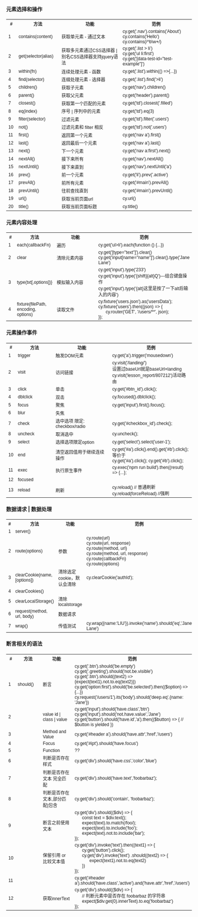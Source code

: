 #### 元素选择和操作
<table border="0" class="md-table">
  <tr>
    <th width="5%">#</th>
    <th width="20%">方法</th>
    <th width="30%">功能</th>
    <th width="35%">范例</th>
  </tr>
  <tr>
    <td>1</td>
    <td>contains(content)</td>
    <td>获取单元素 - 通过文本</td>
    <td>
      <p>cy.get('.nav').contains('About')</p>
      <p>cy.contains('Hello')</p>
      <p>cy.contains(/^b\w+/)</p>
    </td>
  </tr>
  <tr>
    <td>2</td>
    <td>get(selector|alias)</td>
    <td>
      获取多元素通过CSS选择器 | 别名CSS选择器支持jquery语法
    </td>
    <td>
      <p>cy.get('.list > li’)</p>
      <p>cy.get('ul li:first')</p>
      <p>cy.get('[data-test-id="test-example"]')	</p>
    </td>
  </tr>
  <tr>
    <td>3</td>
    <td>within(fn)</td>
    <td>连续处理元素 - 函数</td>
    <td>
      <p>cy.get('.list').within(() =>{...})</p>
    </td>
  </tr>
  <tr>
    <td>4</td>
    <td>find(selector)</td>
    <td>连缀处理元素 - 选择器</td>
    <td>
      <p>cy.get('.list').find('>li')</p>
    </td>
  </tr>
  <tr>
    <td>5</td>
    <td>children()</td>
    <td>获取子元素</td>
    <td>
      <p>cy.get('nav').children()</p>
    </td>
  </tr>
  <tr>
    <td>6</td>
    <td>parent()</td>
    <td>获取父元素</td>
    <td>
      <p>cy.get('header').parent()</p>
    </td>
  </tr>
  <tr>
    <td>7</td>
    <td>closest()</td>
    <td>获取第一个匹配的元素</td>
    <td>
      <p>cy.get('td').closest('.filled')</p>
    </td>
  </tr>
  <tr>
    <td>8</td>
    <td>eq(index)</td>
    <td>序号 | 序列中的元素</td>
    <td>
      <p>cy.get('td').eq(3)</p>
    </td>
  </tr>
  <tr>
    <td>9</td>
    <td>filter(selector)</td>
    <td>过滤元素</td>
    <td>
      <p>cy.get('td').filter('.users')</p>
    </td>
  </tr>
  <tr>
    <td>10</td>
    <td>not()</td>
    <td>过滤元素和 filter 相反</td>
    <td>
      <p>cy.get('td').not('.users')</p>
    </td>
  </tr>
  <tr>
    <td>11</td>
    <td>first()</td>
    <td>返回第一个元素</td>
    <td>
      <p>cy.get('nav a').first()</p>
    </td>
  </tr>
  <tr>
    <td>12</td>
    <td>last()</td>
    <td>返回最后一个元素</td>
    <td>
      <p>cy.get('nav a').last()</p>
    </td>
  </tr>
  <tr>
    <td>13</td>
    <td>next()</td>
    <td>下一个元素</td>
    <td>
      <p>cy.get('nav a:first').next()</p>
    </td>
  </tr>
  <tr>
    <td>14</td>
    <td>nextAll()</td>
    <td>接下来所有</td>
    <td>
      <p>cy.get('nav').nextAll()</p>
    </td>
  </tr>
  <tr>
    <td>15</td>
    <td>nextUntil()</td>
    <td>接下来直到</td>
    <td>
      <p>cy.get('nav').nextUntil('a')</p>
    </td>
  </tr>
  <tr>
    <td>16</td>
    <td>prev()</td>
    <td>前一个元素</td>
    <td>
      <p>cy.get('li').prev('.active')</p>
    </td>
  </tr>
  <tr>
    <td>17</td>
    <td>prevAll()</td>
    <td>前所有元素</td>
    <td>cy.get('#main').prevAll()</td>
  </tr>
  <tr>
    <td>18</td>
    <td>prevUntil()</td>
    <td>往前查找直到</td>
    <td>cy.get('#main').prevUntil()</td>
  </tr>
  <tr>
    <td>19</td>
    <td>url()</td>
    <td>获取当前页面url</td>
    <td>
      <p>cy.url()</p>
    </td>
  </tr>
  <tr>
    <td>20</td>
    <td>title()</td>
    <td>获取当前页面标题</td>
    <td>
      <p>cy.title()</p>
    </td>
  </tr>
</table>

#### 元素内容处理
<table border="0" class="md-table">
  <tr>
    <th width="5%">#</th>
    <th width="20%">方法</th>
    <th width="30%">功能</th>
    <th width="35%">范例</th>
  </tr>
  <tr>
    <td>1</td>
    <td>each(callbackFn)</td>
    <td>遍历</td>
    <td>
      <p>cy.get('ul>li').each(function () {...})</p>
    </td>
  </tr>
  <tr>
    <td>2</td>
    <td>clear</td>
    <td>清除元素内容</td>
    <td>
      <p>cy.get('[type="text"]').clear()</p>
      <p>cy.get('input[name="name"]').clear().type('Jane Lane')</p>
    </td>
  </tr>
  <tr>
    <td>3</td>
    <td>type(txt[,options])}</td>
    <td>模拟输入内容</td>
    <td>
      <p>cy.get('input').type('233')</p>
      <p>cy.get('input').type('{shift}{alt}Q')---组合键盘操作</p>
      <p>cy.get('input').type('{alt}这里是按了一下alt后输入的内容')</p>
    </td>
  </tr>
  <tr>
    <td>4</td>
    <td>fixture(filePath, encoding, options)</td>
    <td>读取文件</td>
    <td>
      <p>cy.fixture('users.json').as('usersData');</p>
      <p>cy.fixture('users').then((json) => {</p>
      <p style="padding-left:20px;">cy.router('GET', '/users/**', json);</p>
      <p>});</p>
    </td>
  </tr>
</table>

#### 元素操作事件
<table border="0" class="md-table">
  <tr>
    <th width="5%">#</th>
    <th width="20%">方法</th>
    <th width="30%">功能</th>
    <th width="35%">范例</th>
  </tr>
  <tr>
    <td>1</td>
    <td>trigger</td>
    <td>触发DOM元素</td>
    <td>
      <p>cy.get('a').trigger('mousedown')</p>
    </td>
  </tr>
  <tr>
    <td>2</td>
    <td>visit</td>
    <td>访问链接</td>
    <td>
      <p>cy.visit('/landing/')</p>
      <p>设置过baseUrl就是baseUrl+landing</p>
      <p>cy.visit('lesson_report/807212')活动路由</p>
    </td>
  </tr>
  <tr>
    <td>3</td>
    <td>click</td>
    <td>单击</td>
    <td>
      <p>cy.get('#btn_id').click();</p>
    </td>
  </tr>
  <tr>
    <td>4</td>
    <td>dblclick</td>
    <td>双击</td>
    <td>
      <p>cy.focused().dblclick();</p>
    </td>
  </tr>
  <tr>
    <td>5</td>
    <td>focus</td>
    <td>聚焦</td>
    <td>
      <p>cy.get('input').first().focus();</p>
    </td>
  </tr>
  <tr>
    <td>6</td>
    <td>blur</td>
    <td>失焦</td>
    <td></td>
  </tr>
  <tr>
    <td>7</td>
    <td>check</td>
    <td>选中选项 限定: checkbox/radio</td>
    <td>
      <p>cy.get('#checkbox_id').check();</p>
    </td>
  </tr>
  <tr>
    <td>8</td>
    <td>uncheck</td>
    <td>取消选中</td>
    <td>
      <p>cy.uncheck();</p>
    </td>
  </tr>
  <tr>
    <td>9</td>
    <td>select</td>
    <td>选择选项限定option</td>
    <td>
      <p>cy.get('select').select('user-1');</p>
    </td>
  </tr>
  <tr>
    <td>10</td>
    <td>end</td>
    <td>清空返回值用于继续连续操作</td>
    <td>
      <p>cy.get('#a').click().end().get('#b').click();</p>
      <p>等价于</p>
      <p>cy.get('#a').click(); cy.get('#b').click();</p>
    </td>
  </tr>
  <tr>
    <td>11</td>
    <td>exec</td>
    <td>执行原生事件</td>
    <td>
      <p>cy.exec('npm run build').then((result) => {...};</p>
    </td>
  </tr>
  <tr>
    <td>12</td>
    <td>focused</td>
    <td></td>
    <td></td>
  </tr>
  <tr>
    <td>13</td>
    <td>reload</td>
    <td>刷新</td>
    <td>
      <p>cy.reload() // 普通刷新</p>
      <p>cy.reload(forceReload) //强刷</p>
    </td>
  </tr>
</table>

#### 数据请求 | 数据处理
<table border="0" class="md-table">
  <tr>
    <th width="5%">#</th>
    <th width="20%">方法</th>
    <th width="30%">功能</th>
    <th width="35%">范例</th>
  </tr>
  <tr>
    <td>1</td>
    <td>server()</td>
    <td></td>
    <td></td>
  </tr>
  <tr>
    <td>2</td>
    <td>route(options)</td>
    <td>参数</td>
    <td>
      <p>cy.route(url)</p>
      <p>cy.route(url, response)</p>
      <p>cy.route(method, url)</p>
      <p>cy.route(method, url, response)</p>
      <p>cy.route(callbackFn)</p>
      <p>cy.route(options)</p>
    </td>
  </tr>
  <tr>
    <td>3</td>
    <td>clearCookie(name,[options])</td>
    <td>清除选定cookie，默认会清除</td>
    <td>
      <p>cy.clearCookie('authId');</p>
    </td>
  </tr>
  <tr>
    <td>4</td>
    <td>clearCookies()</td>
    <td></td>
    <td></td>
  </tr>
  <tr>
    <td>5</td>
    <td>clearLocalStorage()</td>
    <td>清除localstorage</td>
    <td></td>
  </tr>
  <tr>
    <td>6</td>
    <td>request(method, url, body)</td>
    <td>数据请求</td>
    <td></td>
  </tr>
  <tr>
    <td>7</td>
    <td>wrap()</td>
    <td>传值测试</td>
    <td>
      <p>cy.wrap({name:'LIU'}).invoke('name').should('eq','Jane Lane')</p>
    </td>
  </tr>
</table>

#### 断言相关的语法
<table border="0" class="md-table">
  <tr>
    <th width="5%">#</th>
    <th width="20%">方法</th>
    <th width="30%">功能</th>
    <th width="35%">范例</th>
  </tr>
  <tr>
    <td>1</td>
    <td>should()</td>
    <td>断言</td>
    <td>
      <p>cy.get('.btn').should('be.empty')</p>
      <p>cy.get('.greeting').should('not.be.visible')</p>
      <p>cy.get('.btn').should((text2) => {expect(text1).not.to.eq(text2)})</p>
      <p>cy.get('option:first').should('be.selected').then(($option) => {...})</p>
      <p>cy.request('/users/1').its('body').should('deep.eq',{name: 'Jane'})</p>
    </td>
  </tr>
  <tr>
    <td>2</td>
    <td></td>
    <td>value id | class | value</td>
    <td>
      <p>cy.get('input').should('have.class','btn')</p>
      <p>cy.get('input').should('not.have.value','Jane')</p>
      <p>cy.get('button').should('have.id','a').then(($button) => { // $button is yielded })</p>
    </td>
  </tr>
  <tr>
    <td>3</td>
    <td></td>
    <td>Method and Value</td>
    <td>
      <p>cy.get('#header a').should('have.attr','href','/users')</p>
    </td>
  </tr>
  <tr>
    <td>4</td>
    <td></td>
    <td>Focus</td>
    <td>
      <p>cy.get('#ipt').should('have.focus')</p>
    </td>
  </tr>
  <tr>
    <td>5</td>
    <td></td>
    <td>Function</td>
    <td>
      <p>??</p>
    </td>
  </tr>
  <tr>
    <td>6</td>
    <td></td>
    <td>判断是否存在样式</td>
    <td>
      <p>cy.get('div').should('have.css','color','blue')</p>
    </td>
  </tr>
  <tr>
    <td>7</td>
    <td></td>
    <td>判断是否存在文本 完全匹配</td>
    <td>
      <p>cy.get('div').should('have.text','foobarbaz');</p>
    </td>
  </tr>
  <tr>
    <td>8</td>
    <td></td>
    <td>判断是否存在文本,部分匹配|包含</td>
    <td>
      <p>cy.get('div').should('contain', 'foobarbaz');</p>
    </td>
  </tr>
  <tr>
    <td>9</td>
    <td></td>
    <td>断言之前使用文本</td>
    <td>
      <p>cy.get('div').should(($div) => {</p>
      <p style="padding-left:20px;">const text = $div.text();</p>
      <p style="padding-left:20px;">expect(text).to.match(/foo/);</p>
      <p style="padding-left:20px;">expect(text).to.include('foo');</p>
      <p style="padding-left:20px;">expect(text).not.to.include('bar');</p>
      <p>});</p>
    </td>
  </tr>
  <tr>
    <td>10</td>
    <td></td>
    <td>保留引用 or 比较文本值</td>
    <td>
      <p>cy.get('div').invoke('text').then((text1) => {</p>
      <p style="padding-left:20px;">cy.get('button').click();</p>
      <p style="padding-left:20px;">cy.get('div').invoke('text') .should((text2) => {</p>
      <p style="padding-left:40px;">expect(text1).not.to.eq(text2)</p>
      <p style="padding-left:20px;">})</p>
      <p>});</p>
    </td>
  </tr>
  <tr>
    <td>11</td>
    <td></td>
    <td></td>
    <td>
      <p>cy.get('#header a').should('have.class','active').and('have.attr','href','/users')</p>
    </td>
  </tr>
  <tr>
    <td>12</td>
    <td></td>
    <td>获取innerText</td>
    <td>
      <p>cy.get('div').should(($div) => {</p>
      <p style="padding-left:20px;">// 判断元素中是否存在 foobarbaz 的字符串 </p>
      <p style="padding-left:20px;">expect($div.get(0).innerText).to.eq('foobarbaz')</p>
      <p>});</p>
    </td>
  </tr>
</table>

<style type="text/css">
.md-table {
  width: 100%;
}
.md-table td, .md-table th{
  font-size: 12px;
  font-family: sans-serif;
}
.md-table td p {
  margin: 0;
  padding: 0;
}
</style>